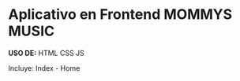 <h1>Aplicativo en Frontend MOMMYS MUSIC</h1>

<p>
<strong>USO DE:</strong>
HTML
CSS
JS

Incluye: Index - Home

</p>
